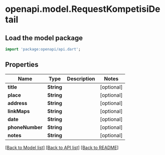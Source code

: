 # openapi.model.RequestKompetisiDetail

## Load the model package
```dart
import 'package:openapi/api.dart';
```

## Properties
Name | Type | Description | Notes
------------ | ------------- | ------------- | -------------
**title** | **String** |  | [optional] 
**place** | **String** |  | [optional] 
**address** | **String** |  | [optional] 
**linkMaps** | **String** |  | [optional] 
**date** | **String** |  | [optional] 
**phoneNumber** | **String** |  | [optional] 
**notes** | **String** |  | [optional] 

[[Back to Model list]](../README.md#documentation-for-models) [[Back to API list]](../README.md#documentation-for-api-endpoints) [[Back to README]](../README.md)


